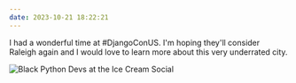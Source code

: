 ```yaml
---
date: 2023-10-21 18:22:21
---
```


I had a wonderful time at #DjangoConUS. I'm hoping they'll consider Raleigh again and I would love to learn more about this very underrated city.

![Black Python Devs at the Ice Cream Social](https://jmblogstorrage.blob.core.windows.net/media/DCUS%20IceCream%20Social.jpg)
